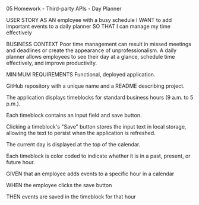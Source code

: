 05 Homework - Third-party APIs - Day Planner

USER STORY AS AN employee with a busy schedule I WANT to add important events to a daily planner SO THAT I can manage my time effectively

BUSINESS CONTEXT Poor time management can result in missed meetings and deadlines or create the appearance of unprofessionalism. A daily planner allows employees to see their day at a glance, schedule time effectively, and improve productivity.

MINIMUM REQUIREMENTS Functional, deployed application.

GitHub repository with a unique name and a README describing project.

The application displays timeblocks for standard business hours (9 a.m. to 5 p.m.).

Each timeblock contains an input field and save button.

Clicking a timeblock's "Save" button stores the input text in local storage, allowing the text to persist when the application is refreshed.

The current day is displayed at the top of the calendar.

Each timeblock is color coded to indicate whether it is in a past, present, or future hour.

GIVEN that an employee adds events to a specific hour in a calendar

WHEN the employee clicks the save button

THEN events are saved in the timeblock for that hour